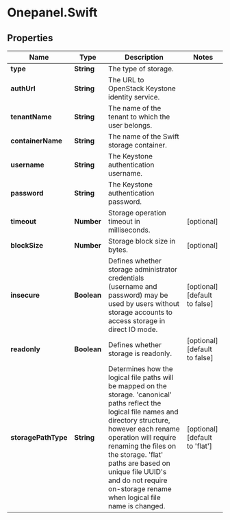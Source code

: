 # Onepanel.Swift

## Properties
Name | Type | Description | Notes
------------ | ------------- | ------------- | -------------
**type** | **String** | The type of storage. | 
**authUrl** | **String** | The URL to OpenStack Keystone identity service. | 
**tenantName** | **String** | The name of the tenant to which the user belongs. | 
**containerName** | **String** | The name of the Swift storage container. | 
**username** | **String** | The Keystone authentication username. | 
**password** | **String** | The Keystone authentication password. | 
**timeout** | **Number** | Storage operation timeout in milliseconds. | [optional] 
**blockSize** | **Number** | Storage block size in bytes. | [optional] 
**insecure** | **Boolean** | Defines whether storage administrator credentials (username and password) may be used by users without storage accounts to access storage in direct IO mode.  | [optional] [default to false]
**readonly** | **Boolean** | Defines whether storage is readonly. | [optional] [default to false]
**storagePathType** | **String** | Determines how the logical file paths will be mapped on the storage. &#39;canonical&#39; paths reflect the logical file names and directory structure, however each rename operation will require renaming the files on the storage. &#39;flat&#39; paths are based on unique file UUID&#39;s and do not require on-storage rename when logical file name is changed.  | [optional] [default to &#39;flat&#39;]


